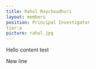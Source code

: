 ```yaml
---
title: Rahul Roychoudhuri
layout: members
position: Principal Investigator
tier:a
picture: rahul.jpg
---
```


Hello content test

New line

